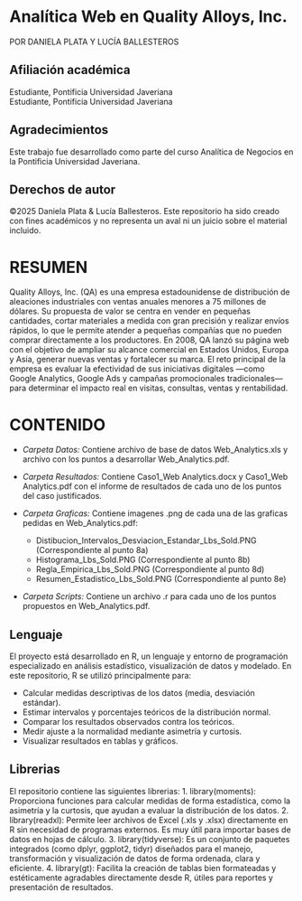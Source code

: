 # Analítica Web en Quality Alloys, Inc.

POR DANIELA PLATA Y LUCÍA BALLESTEROS

## Afiliación académica  
Estudiante, Pontificia Universidad Javeriana  
Estudiante, Pontificia Universidad Javeriana  

## Agradecimientos
Este trabajo fue desarrollado como parte del curso Analítica de Negocios en la Pontificia Universidad Javeriana.

## Derechos de autor
©2025 Daniela Plata & Lucía Ballesteros. Este repositorio ha sido creado con fines académicos y no representa un aval ni un juicio sobre el material incluido.

# RESUMEN
Quality Alloys, Inc. (QA) es una empresa estadounidense de distribución de aleaciones industriales con ventas anuales menores a 75 millones de dólares. Su propuesta de valor se centra en vender en pequeñas cantidades, cortar materiales a medida con gran precisión y realizar envíos rápidos, lo que le permite atender a pequeñas compañías que no pueden comprar directamente a los productores. En 2008, QA lanzó su página web con el objetivo de ampliar su alcance comercial en Estados Unidos, Europa y Asia, generar nuevas ventas y fortalecer su marca. El reto principal de la empresa es evaluar la efectividad de sus iniciativas digitales —como Google Analytics, Google Ads y campañas promocionales tradicionales— para determinar el impacto real en visitas, consultas, ventas y rentabilidad.

# CONTENIDO
* _Carpeta Datos:_
        Contiene archivo de base de datos Web_Analytics.xls y archivo con los puntos a desarrollar Web_Analytics.pdf.

* _Carpeta Resultados:_
        Contiene Caso1_Web Analytics.docx y Caso1_Web Analytics.pdf con el informe de resultados de cada uno de los puntos del caso justificados.

* _Carpeta Graficas:_
  Contiene imagenes .png de cada una de las graficas pedidas en Web_Analytics.pdf:
  + Distibucion_Intervalos_Desviacion_Estandar_Lbs_Sold.PNG (Correspondiente al punto 8a)
  + Histograma_Lbs_Sold.PNG (Correspondiente al punto 8b)
  + Regla_Empirica_Lbs_Sold.PNG (Correspondiente al punto 8d)
  + Resumen_Estadistico_Lbs_Sold.PNG (Correspondiente al punto 8e)

* _Carpeta Scripts:_
        Contiene un archivo .r para cada uno de los puntos propuestos en Web_Analytics.pdf.

## Lenguaje
El proyecto está desarrollado en R, un lenguaje y entorno de programación especializado en análisis estadístico, visualización de datos y modelado.
En este repositorio, R se utilizó principalmente para:
+ Calcular medidas descriptivas de los datos (media, desviación estándar).
+ Estimar intervalos y porcentajes teóricos de la distribución normal.
+ Comparar los resultados observados contra los teóricos.
+ Medir ajuste a la normalidad mediante asimetría y curtosis.
+ Visualizar resultados en tablas y gráficos.

## Librerias 
El repositorio contiene las siguientes librerias:
    1. library(moments): 
    Proporciona funciones para calcular medidas de forma estadística, como la asimetría y la curtosis, que ayudan a evaluar la distribución de los datos.
    2. library(readxl): 
    Permite leer archivos de Excel (.xls y .xlsx) directamente en R sin necesidad de programas externos. Es muy útil para importar bases de datos en hojas de cálculo.
    3. library(tidyverse): 
    Es un conjunto de paquetes integrados (como dplyr, ggplot2, tidyr) diseñados para el manejo, transformación y visualización de datos de forma ordenada, clara y eficiente.
    4. library(gt): 
    Facilita la creación de tablas bien formateadas y estéticamente agradables directamente desde R, útiles para reportes y presentación de resultados.
